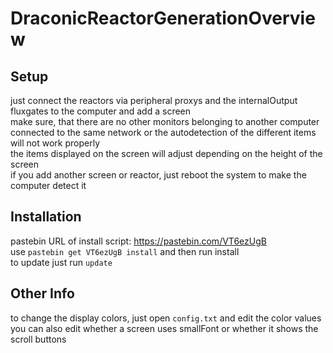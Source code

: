 # DraconicReactorGenerationOverview
## Setup
just connect the reactors via peripheral proxys and the internalOutput fluxgates to the computer and add a screen
<br>make sure, that there are no other monitors belonging to another computer connected to the same network or the autodetection of the different items will not work properly
<br>the items displayed on the screen will adjust depending on the height of the screen
<br>if you add another screen or reactor, just reboot the system to make the computer detect it
## Installation
pastebin URL of install script: https://pastebin.com/VT6ezUgB
<br>use <code>pastebin get VT6ezUgB install</code> and then run install
<br>to update just run <code>update</code>
## Other Info
to change the display colors, just open <code>config.txt</code> and edit the color values
<br>you can also edit whether a screen uses smallFont or whether it shows the scroll buttons
